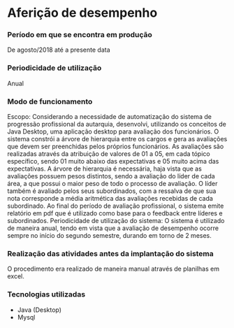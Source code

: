 # Aferição de desempenho

### Período em que se encontra em produção
De agosto/2018 até a presente data

### Periodicidade de utilização
Anual

### Modo de funcionamento
Escopo: Considerando a necessidade de automatização do sistema de progressão profissional da autarquia, desenvolvi, utilizando os conceitos de Java Desktop, uma aplicação desktop para avaliação dos funcionários. O sistema constrói a árvore de hierarquia entre os cargos e gera as avaliações que devem ser preenchidas pelos próprios funcionários.
As avaliações são realizadas através da atribuição de valores de 01 a 05, em cada tópico específico, sendo 01 muito abaixo das expectativas e 05 muito acima das expectativas.
A árvore de hierarquia é necessária, haja vista que as avaliações possuem pesos distintos, sendo a avaliação do líder de cada área, a que possui o maior peso de todo o processo de avaliação.
O líder também é avaliado pelos seus subordinados, com a ressalva de que sua nota corresponde a média aritmética das avaliações recebidas de cada subordinado.
Ao final do período de avaliação profissional, o sistema emite relatório em pdf que é utilizado como base para o feedback entre líderes e subordinados.
Periodicidade de utilização do sistema: O sistema é utilizado de maneira anual, tendo em vista que a avaliação de desempenho ocorre sempre no início do segundo semestre, durando em torno de 2 meses.

### Realização das atividades antes da implantação do sistema
O procedimento era realizado de maneira manual através de planilhas em excel.

### Tecnologias utilizadas
* Java (Desktop)
* Mysql

